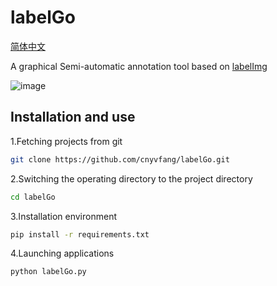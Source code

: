 <h1>labelGo</h1>
<a href="https://github.com/cnyvfang/labelGo/blob/master/readme_zh_cn.md">简体中文</a>
<br>

<p>A graphical Semi-automatic annotation tool based on <a href="https://github.com/tzutalin/labelImg">labelImg</a></p>

![image](https://github.com/cnyvfang/labelGo/blob/master/demo/demo1.gif) 

## Installation and use
<p>1.Fetching projects from git</p>

```bash
git clone https://github.com/cnyvfang/labelGo.git
```

<p>2.Switching the operating directory to the project directory</p>

```bash
cd labelGo
```

<p>3.Installation environment</p>

```bash
pip install -r requirements.txt
```

<p>4.Launching applications</p>

```bash
python labelGo.py
```
